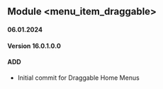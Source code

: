 ## Module <menu_item_draggable>

#### 06.01.2024
#### Version 16.0.1.0.0
#### ADD

- Initial commit for Draggable Home Menus
